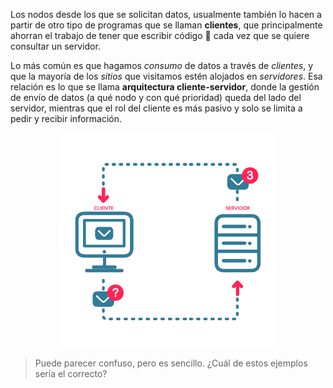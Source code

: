 Los nodos desde los que se solicitan datos, usualmente también lo hacen a partir de otro tipo de programas que se llaman **clientes**, que principalmente ahorran el trabajo de tener que escribir código :pencil: cada vez que se quiere consultar un servidor.

Lo más común es que hagamos _consumo_ de datos a través de _clientes_, y que la mayoría de los _sitios_ que visitamos estén alojados en _servidores_. Esa relación es lo que se llama **arquitectura cliente-servidor**, donde la gestión de envío de datos (a qué nodo y con qué prioridad) queda del lado del servidor, mientras que el rol del cliente es más pasivo y solo se limita a pedir y recibir información.

<center>
<img src="https://raw.githubusercontent.com/MumukiProject/mumuki-guia-text-aplicaciones-en-internet/master/images/ej4_2-01_1524152023977.png" alt="ej4_2-01_1524152023977.png" width="350px" height="auto">
</center>

> Puede parecer confuso, pero es sencillo.  ¿Cuál de estos ejemplos sería el correcto?
